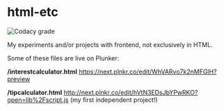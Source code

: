 # html-etc
![Codacy grade](https://img.shields.io/codacy/grade/65780baf22924cbb86024721dddaacf0?color=blueviolet&style=plastic)


My experiments and/or projects with frontend, not exclusively in HTML.

Some of these files are live on Plunker:

**/interestcalculator.html**  <https://next.plnkr.co/edit/WhVARvo7k2nMFGlH?preview>


**/tipcalculator.html** <http://next.plnkr.co/edit/hVtN3EDsJbYPwRKO?open=lib%2Fscript.js> (my first independent project!)
